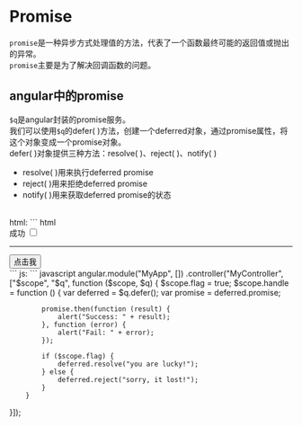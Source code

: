 # Promise
`promise`是一种异步方式处理值的方法，代表了一个函数最终可能的返回值或抛出的异常。  
`promise`主要是为了解决回调函数的问题。
## angular中的promise
`$q`是angular封装的promise服务。  
我们可以使用`$q`的defer( )方法，创建一个deferred对象，通过promise属性，将这个对象变成一个promise对象。  
defer( )对象提供三种方法：resolve( )、reject( )、notify( )  
* resolve( )用来执行deferred promise
* reject( )用来拒绝deferred promise
* notify( )用来获取deferred promise的状态
<br>
html:
``` html
<div ng-app="MyApp">
    <div ng-controller="MyController">
        <label for="flag">成功
        <input id="flag" type="checkbox" ng-model="flag" /><br/>
        </label>
        <hr/>
        <button ng-click="handle()">点击我</button>
    </div>
</div>
```
js:
``` javascript
angular.module("MyApp", [])
.controller("MyController", ["$scope", "$q", function ($scope, $q) {
            $scope.flag = true;
            $scope.handle = function () {
            var deferred = $q.defer();
            var promise = deferred.promise;

            promise.then(function (result) {
                alert("Success: " + result);
            }, function (error) {
                alert("Fail: " + error);
            });

            if ($scope.flag) {
                deferred.resolve("you are lucky!");
            } else {
                deferred.reject("sorry, it lost!");
            }
        }
}]);
```

